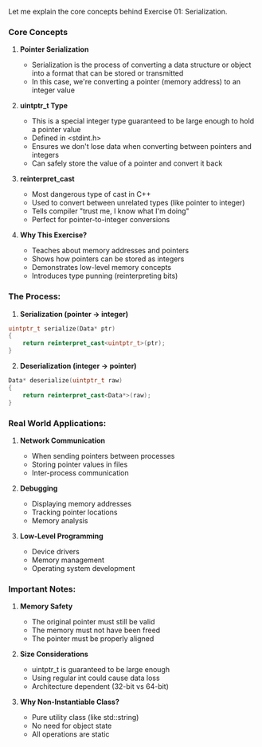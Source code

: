 Let me explain the core concepts behind Exercise 01: Serialization.

### Core Concepts

1. **Pointer Serialization**
   - Serialization is the process of converting a data structure or object into a format that can be stored or transmitted
   - In this case, we're converting a pointer (memory address) to an integer value

2. **uintptr_t Type**
   - This is a special integer type guaranteed to be large enough to hold a pointer value
   - Defined in <stdint.h>
   - Ensures we don't lose data when converting between pointers and integers
   - Can safely store the value of a pointer and convert it back

3. **reinterpret_cast**
   - Most dangerous type of cast in C++
   - Used to convert between unrelated types (like pointer to integer)
   - Tells compiler "trust me, I know what I'm doing"
   - Perfect for pointer-to-integer conversions

4. **Why This Exercise?**
   - Teaches about memory addresses and pointers
   - Shows how pointers can be stored as integers
   - Demonstrates low-level memory concepts
   - Introduces type punning (reinterpreting bits)

### The Process:

1. **Serialization (pointer → integer)**
```cpp
uintptr_t serialize(Data* ptr)
{
    return reinterpret_cast<uintptr_t>(ptr);
}
```

2. **Deserialization (integer → pointer)**
```cpp
Data* deserialize(uintptr_t raw)
{
    return reinterpret_cast<Data*>(raw);
}
```

### Real World Applications:

1. **Network Communication**
   - When sending pointers between processes
   - Storing pointer values in files
   - Inter-process communication

2. **Debugging**
   - Displaying memory addresses
   - Tracking pointer locations
   - Memory analysis

3. **Low-Level Programming**
   - Device drivers
   - Memory management
   - Operating system development

### Important Notes:

1. **Memory Safety**
   - The original pointer must still be valid
   - The memory must not have been freed
   - The pointer must be properly aligned

2. **Size Considerations**
   - uintptr_t is guaranteed to be large enough
   - Using regular int could cause data loss
   - Architecture dependent (32-bit vs 64-bit)

3. **Why Non-Instantiable Class?**
   - Pure utility class (like std::string)
   - No need for object state
   - All operations are static

